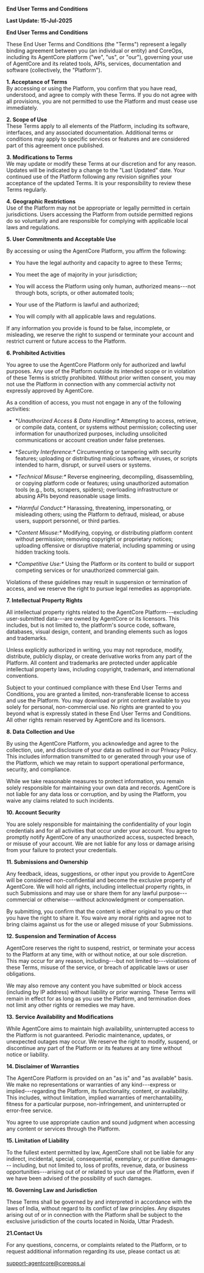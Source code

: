 **End User Terms and Conditions**

**Last Update: 15-Jul-2025**

**End User Terms and Conditions**

These End User Terms and Conditions (the "Terms") represent a legally
binding agreement between you (an individual or entity) and CoreOps,
including its AgentCore platform ("we", "us", or "our"), governing your
use of AgentCore and its related tools, APIs, services, documentation
and software (collectively, the "Platform").

**1. Acceptance of Terms**\
By accessing or using the Platform, you confirm that you have read,
understood, and agree to comply with these Terms. If you do not agree
with all provisions, you are not permitted to use the Platform and must
cease use immediately.

**2. Scope of Use**\
These Terms apply to all elements of the Platform, including its
software, interfaces, and any associated documentation. Additional terms
or conditions may apply to specific services or features and are
considered part of this agreement once published.

**3. Modifications to Terms**\
We may update or modify these Terms at our discretion and for any
reason. Updates will be indicated by a change to the "Last Updated"
date. Your continued use of the Platform following any revision
signifies your acceptance of the updated Terms. It is your
responsibility to review these Terms regularly.

**4. Geographic Restrictions**\
Use of the Platform may not be appropriate or legally permitted in
certain jurisdictions. Users accessing the Platform from outside
permitted regions do so voluntarily and are responsible for complying
with applicable local laws and regulations.

**5. User Commitments and Acceptable Use**

By accessing or using the AgentCore Platform, you affirm the following:

- You have the legal authority and capacity to agree to these Terms;

- You meet the age of majority in your jurisdiction;

- You will access the Platform using only human, authorized means---not
  through bots, scripts, or other automated tools;

- Your use of the Platform is lawful and authorized;

- You will comply with all applicable laws and regulations.

If any information you provide is found to be false, incomplete, or
misleading, we reserve the right to suspend or terminate your account
and restrict current or future access to the Platform.

**6. Prohibited Activities**

You agree to use the AgentCore Platform only for authorized and lawful
purposes. Any use of the Platform outside its intended scope or in
violation of these Terms is strictly prohibited. Without prior written
consent, you may not use the Platform in connection with any commercial
activity not expressly approved by AgentCore.

As a condition of access, you must not engage in any of the following
activities:

- **Unauthorized Access & Data Handling:\**
  Attempting to access, retrieve, or compile data, content, or systems
  without permission; collecting user information for unauthorized
  purposes, including unsolicited communications or account creation
  under false pretenses.

- **Security Interference:\**
  Circumventing or tampering with security features; uploading or
  distributing malicious software, viruses, or scripts intended to harm,
  disrupt, or surveil users or systems.

- **Technical Misuse:\**
  Reverse engineering, decompiling, disassembling, or copying platform
  code or features; using unauthorized automation tools (e.g., bots,
  scrapers, spiders); overloading infrastructure or abusing APIs beyond
  reasonable usage limits.

- **Harmful Conduct:\**
  Harassing, threatening, impersonating, or misleading others; using the
  Platform to defraud, mislead, or abuse users, support personnel, or
  third parties.

- **Content Misuse:\**
  Modifying, copying, or distributing platform content without
  permission; removing copyright or proprietary notices; uploading
  offensive or disruptive material, including spamming or using hidden
  tracking tools.

- **Competitive Use:\**
  Using the Platform or its content to build or support competing
  services or for unauthorized commercial gain.

Violations of these guidelines may result in suspension or termination
of access, and we reserve the right to pursue legal remedies as
appropriate.

**7. Intellectual Property Rights**

All intellectual property rights related to the AgentCore
Platform---excluding user-submitted data---are owned by AgentCore or its
licensors. This includes, but is not limited to, the platform's source
code, software, databases, visual design, content, and branding elements
such as logos and trademarks.

Unless explicitly authorized in writing, you may not reproduce, modify,
distribute, publicly display, or create derivative works from any part
of the Platform. All content and trademarks are protected under
applicable intellectual property laws, including copyright, trademark,
and international conventions.

Subject to your continued compliance with these End User Terms and
Conditions, you are granted a limited, non-transferable license to
access and use the Platform. You may download or print content available
to you solely for personal, non-commercial use. No rights are granted to
you beyond what is expressly stated in these End User Terms and
Conditions. All other rights remain reserved by AgentCore and its
licensors.

**8. Data Collection and Use**

By using the AgentCore Platform, you acknowledge and agree to the
collection, use, and disclosure of your data as outlined in our Privacy
Policy. This includes information transmitted to or generated through
your use of the Platform, which we may retain to support operational
performance, security, and compliance.

While we take reasonable measures to protect information, you remain
solely responsible for maintaining your own data and records. AgentCore
is not liable for any data loss or corruption, and by using the
Platform, you waive any claims related to such incidents.

**10. Account Security**

You are solely responsible for maintaining the confidentiality of your
login credentials and for all activities that occur under your account.
You agree to promptly notify AgentCore of any unauthorized access,
suspected breach, or misuse of your account. We are not liable for any
loss or damage arising from your failure to protect your credentials.

**11. Submissions and Ownership**

Any feedback, ideas, suggestions, or other input you provide to
AgentCore will be considered non-confidential and become the exclusive
property of AgentCore. We will hold all rights, including intellectual
property rights, in such Submissions and may use or share them for any
lawful purpose---commercial or otherwise---without acknowledgment or
compensation.

By submitting, you confirm that the content is either original to you or
that you have the right to share it. You waive any moral rights and
agree not to bring claims against us for the use or alleged misuse of
your Submissions.

**12. Suspension and Termination of Access**

AgentCore reserves the right to suspend, restrict, or terminate your
access to the Platform at any time, with or without notice, at our sole
discretion. This may occur for any reason, including---but not limited
to---violations of these Terms, misuse of the service, or breach of
applicable laws or user obligations.

We may also remove any content you have submitted or block access
(including by IP address) without liability or prior warning. These
Terms will remain in effect for as long as you use the Platform, and
termination does not limit any other rights or remedies we may have.

**13.** **Service Availability and Modifications**

While AgentCore aims to maintain high availability, uninterrupted access
to the Platform is not guaranteed. Periodic maintenance, updates, or
unexpected outages may occur. We reserve the right to modify, suspend,
or discontinue any part of the Platform or its features at any time
without notice or liability.

**14. Disclaimer of Warranties**

The AgentCore Platform is provided on an "as is" and "as available"
basis. We make no representations or warranties of any kind---express or
implied---regarding the Platform, its functionality, content, or
availability. This includes, without limitation, implied warranties of
merchantability, fitness for a particular purpose, non-infringement, and
uninterrupted or error-free service.

You agree to use appropriate caution and sound judgment when accessing
any content or services through the Platform.

**15. Limitation of Liability**

To the fullest extent permitted by law, AgentCore shall not be liable
for any indirect, incidental, special, consequential, exemplary, or
punitive damages--- including, but not limited to, loss of profits,
revenue, data, or business opportunities---arising out of or related to
your use of the Platform, even if we have been advised of the
possibility of such damages.

**16. Governing Law and Jurisdiction**

These Terms shall be governed by and interpreted in accordance with the
laws of India, without regard to its conflict of law principles. Any
disputes arising out of or in connection with the Platform shall be
subject to the exclusive jurisdiction of the courts located in Noida,
Uttar Pradesh.

**21.Contact Us**

For any questions, concerns, or complaints related to the Platform, or
to request additional information regarding its use, please contact us
at:

<support-agentcore@coreops.ai>
